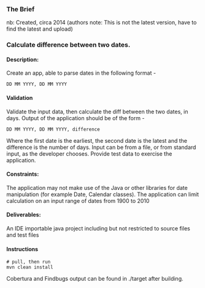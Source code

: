 ### The Brief 
nb: Created, circa 2014
(authors note: This is not the latest version, have to find the latest and upload)

### Calculate difference between two dates.

#### Description:
Create an app, able to parse dates in the following format -
    
    DD MM YYYY, DD MM YYYY

#### Validation
Validate the input data, then calculate the diff between the two dates, in days.
Output of the application should be of the form -

    DD MM YYYY, DD MM YYYY, difference

Where the first date is the earliest, the second date is the latest and the difference is the number of days.
Input can be from a file, or from standard input, as the developer chooses.
Provide test data to exercise the application.

#### Constraints:
The application may not make use of the Java or other libraries for date manipulation (for example Date, Calendar classes).
The application can limit calculation on an input range of dates from 1900 to 2010

#### Deliverables:

An IDE importable java project including but not restricted to source files and test files

#### Instructions
    
    # pull, then run
    mvn clean install
      
Cobertura and Findbugs output can be found in ./target after building.
